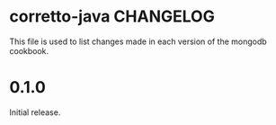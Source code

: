 # corretto-java CHANGELOG

This file is used to list changes made in each version of the mongodb cookbook.

# 0.1.0
Initial release.
